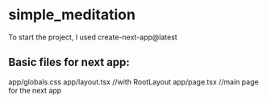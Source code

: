 # simple_meditation

To start the project, I used create-next-app@latest

## Basic files for next app:
app/globals.css
app/layout.tsx 
//with RootLayout
app/page.tsx 
//main page for the next app